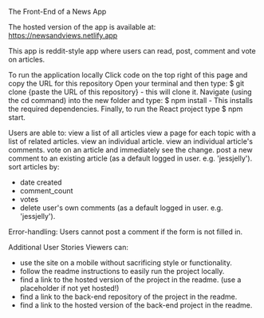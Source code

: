 The Front-End of a News App

The hosted version of the app is available at: https://newsandviews.netlify.app

This app is reddit-style app where users can read, post, comment and vote on articles.

To run the application locally
Click code on the top right of this page and copy the URL for this repository
Open your terminal and then type:
$ git clone {paste the URL of this repository} - this will clone it.
Navigate (using the cd command) into the new folder and type: $ npm install - This installs the required dependencies.
Finally, to run the React project type $ npm start.

Users are able to:
view a list of all articles
view a page for each topic with a list of related articles.
view an individual article.
view an individual article's comments.
vote on an article and immediately see the change.
post a new comment to an existing article (as a default logged in user. e.g. 'jessjelly').
sort articles by:

- date created
- comment_count
- votes
- delete user's own comments (as a default logged in user. e.g. 'jessjelly').

Error-handling:
Users cannot post a comment if the form is not filled in.

Additional User Stories
Viewers can:

- use the site on a mobile without sacrificing style or functionality.
- follow the readme instructions to easily run the project locally.
- find a link to the hosted version of the project in the readme. (use a placeholder if not yet hosted!)
- find a link to the back-end repository of the project in the readme.
- find a link to the hosted version of the back-end project in the readme.
